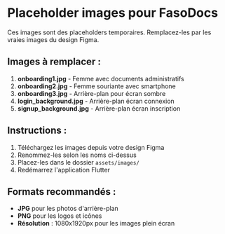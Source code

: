 # Placeholder images pour FasoDocs

Ces images sont des placeholders temporaires. Remplacez-les par les vraies images du design Figma.

## Images à remplacer :

1. **onboarding1.jpg** - Femme avec documents administratifs
2. **onboarding2.jpg** - Femme souriante avec smartphone  
3. **onboarding3.jpg** - Arrière-plan pour écran sombre
4. **login_background.jpg** - Arrière-plan écran connexion
5. **signup_background.jpg** - Arrière-plan écran inscription

## Instructions :

1. Téléchargez les images depuis votre design Figma
2. Renommez-les selon les noms ci-dessus
3. Placez-les dans le dossier `assets/images/`
4. Redémarrez l'application Flutter

## Formats recommandés :
- **JPG** pour les photos d'arrière-plan
- **PNG** pour les logos et icônes
- **Résolution** : 1080x1920px pour les images plein écran

